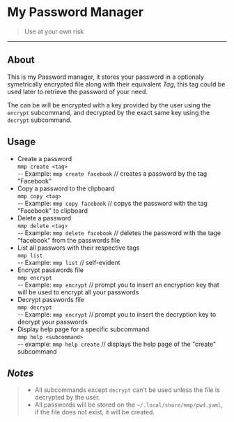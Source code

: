 # My Password Manager
> Use at your own risk
___
## About
This is my Password manager, it stores your password in a optionaly symetrically encrypted file along with their equivalent *Tag*, this tag could be used later to retrieve the password of your need.    

The can be will be encrypted with a key provided by the user using the `encrypt` subcommand, and decrypted by the exact same key using the `decrypt` subcommand.  
## Usage
- Create a password   
`mmp create <tag>`      
-- Example: `mmp create facebook` // creates a password by the tag "Facebook"
- Copy a password to the clipboard  
`mmp copy <tag>`  
-- Example: `mmp copy facebook` // copys the password with the tag "Facebook" to clipboard
- Delete a password  
`mmp delete <tag>`    
-- Example: `mmp delete facebook` // deletes the password with the tage "facebook" from the passwords file
- List all passwors with their respective tags  
`mmp list`    
-- Example: `mmp list` // self-evident
- Encrypt passwords file  
`mmp encrypt`    
-- Example: `mmp encrypt` // prompt you to insert an encryption key that will be used to encrypt all your passwords
- Decrypt passwords file  
`mmp decrypt`  
-- Example: `mmp encrypt` // prompt you to insert the decryption key to decrypt your passwords  
- Display help page for a specific subcommand  
`mmp help <subcommand>`   
-- example: `mmp help create` // displays the help page of the "create" subcommand

## _Notes_ 
> - All subcommands except `decrypt` can't be used unless the file is decrypted by the user.    
> - All passwords will be stored on the `~/.local/share/mmp/pwd.yaml`, if the file does not exist, it will be created.